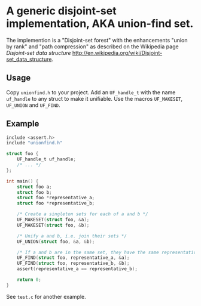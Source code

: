 A generic disjoint-set implementation, AKA union-find set.
==========================================================

The implemention is a "Disjoint-set forest" with the enhancements "union by rank" and "path compression" as described on the Wikipedia page *Disjoint-set data structure* http://en.wikipedia.org/wiki/Disjoint-set_data_structure.

Usage
-----

Copy `unionfind.h` to your project. Add an `UF_handle_t` with the name `uf_handle` to any struct to make it unifiable. Use the macros `UF_MAKESET`, `UF_UNION` and `UF_FIND`.

Example
-------

```C
include <assert.h>
include "unionfind.h"

struct foo {
	UF_handle_t uf_handle;
	/* ... */
};

int main() {
	struct foo a;
	struct foo b;
	struct foo *representative_a;
	struct foo *representative_b;

	/* Create a singleton sets for each of a and b */
	UF_MAKESET(struct foo, &a);
	UF_MAKESET(struct foo, &b);

	/* Unify a and b, i.e. join their sets */
	UF_UNION(struct foo, &a, &b);

	/* If a and b are in the same set, they have the same representative */
	UF_FIND(struct foo, representative_a, &a);
	UF_FIND(struct foo, representative_b, &b);
	assert(representative_a == representative_b);

	return 0;
}
```

See `test.c` for another example.
